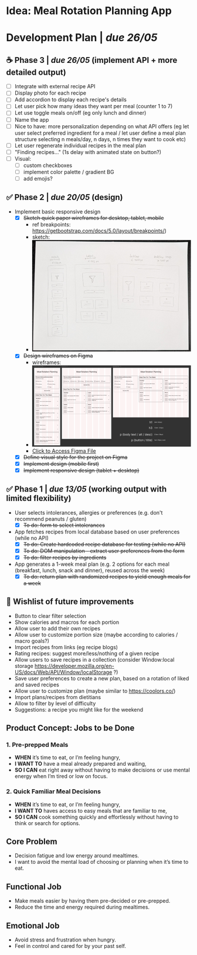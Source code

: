 # Idea: Meal Rotation Planning App

# Development Plan | _due 26/05_

## ☕ Phase 3 | _due 26/05_ (implement API + more detailed output)
- [ ] Integrate with external recipe API
- [ ] Display photo for each recipe
- [ ] Add accordion to display each recipe's details
- [ ] Let user pick how many ideas they want per meal (counter 1 to 7)
- [ ] Let use toggle meals on/off (eg only lunch and dinner)
- [ ] Name the app
- [ ] Nice to have: more personalization depending on what API offers (eg let user select preferred ingredient for a meal / let user define a meal plan structure selecting n meals/day, n days, n times they want to cook etc)
- [ ] Let user regenerate individual recipes in the meal plan
- [ ] "Finding recipes..." (1s delay with animated state on button?)
- [ ] Visual:
  - [ ] custom checkboxes
  - [ ] implement color palette / gradient BG
  - [ ] add emojis?
 
## ✅ Phase 2 | _due 20/05_ (design)
- Implement basic responsive design
  - [x] ~~Sketch quick paper wireframes for desktop, tablet, mobile~~
    - ref breakpoints: https://getbootstrap.com/docs/5.0/layout/breakpoints/)
    - sketch:
    - ![Wireframes sketch](./wireframeSketch.png)
  - [x] ~~Design wireframes on Figma~~
    - wireframes:
    - ![Wireframes Figma](./wireframeFigma.png)
    - [Click to Access Figma File](https://www.figma.com/design/UBPPA8SqRHvv5BVn6uhY4d/Meal-Planner?node-id=0-1&t=xfkfwliooCBffYU8-1)
  - [x] ~~Define visual style for the project on Figma~~
  - [x] ~~Implement design (mobile first)~~
  - [x] ~~Implement responsive design (tablet + desktop)~~

## ✅ Phase 1 | _due 13/05_ (working output with limited flexibility)
- User selects intolerances, allergies or preferences (e.g. don't recommend peanuts / gluten)
  - [x] ~~To do: form to select intolerances~~
- App fetches recipes from local database based on user preferences (while no API)
  - [x] ~~To do: Create hardcoded recipe database for testing (while no API)~~
  - [x] ~~To do: DOM manipulation - extract user preferences from the form~~
  - [x] ~~To do: filter recipes by ingredients~~
- App generates a 1-week meal plan (e.g. 2 options for each meal (breakfast, lunch, snack and dinner), reused across the week)
  - [x] ~~To do: return plan with randomized recipes to yield enough meals for a week~~

## 💭 Wishlist of future improvements
- Button to clear filter selection
- Show calories and macros for each portion
- Allow user to add their own recipes
- Allow user to customize portion size (maybe according to calories / macro goals?)
- Import recipes from links (eg recipe blogs)
- Rating recipes: suggest more/less/nothing of a given recipe
- Allow users to save recipes in a collection (consider Window:local storage https://developer.mozilla.org/en-US/docs/Web/API/Window/localStorage ?)
- Save user preferences to create a new plan, based on a rotation of liked and saved recipes
- Allow user to customize plan (maybe similar to https://coolors.co/)
- Import plans/recipes from dietitians
- Allow to filter by level of difficulty
- Suggestions: a recipe you might like for the weekend


## Product Concept: Jobs to be Done

### 1. Pre-prepped Meals
- **WHEN** it’s time to eat, or I’m feeling hungry,
- **I WANT TO** have a meal already prepared and waiting,
- **SO I CAN** eat right away without having to make decisions or use mental energy when I’m tired or low on focus.

### 2. Quick Familiar Meal Decisions
- **WHEN** it’s time to eat, or I’m feeling hungry,
- **I WANT TO** haves access to easy meals that are familiar to me,
- **SO I CAN** cook something quickly and effortlessly without having to think or search for options.

## Core Problem
- Decision fatigue and low energy around mealtimes.
- I want to avoid the mental load of choosing or planning when it’s time to eat.

## Functional Job
- Make meals easier by having them pre-decided or pre-prepped.
- Reduce the time and energy required during mealtimes.

## Emotional Job
- Avoid stress and frustration when hungry.
- Feel in control and cared for by your past self.